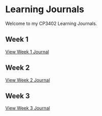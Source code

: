# Learning Journals

Welcome to my CP3402 Learning Journals.

## Week 1
[View Week 1 Journal](week1.md)

## Week 2
[View Week 2 Journal](week2.md)

## Week 3
[View Week 3 Journal](week3.md)

